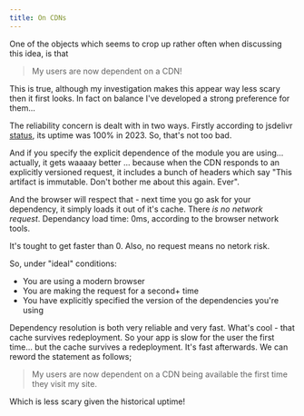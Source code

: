 ```yaml
---
title: On CDNs
---
```


One of the objects which seems to crop up rather often when discussing this idea, is that

> My users are now dependent on a CDN!

This is true, although my investigation makes this appear way less scary then it first looks. In fact on balance I've developed a strong preference for them...

The reliability concern is dealt with in two ways. Firstly according to jsdelivr [status](https://status.jsdelivr.com), its uptime was 100% in 2023. So, that's not too bad.

And if you specify the explicit dependence of the module you are using... actually, it gets waaaay better ... because when the CDN responds to an explicitly versioned request, it includes a bunch of headers which say "This artifact is immutable. Don't bother me about this again. Ever".

And the browser will respect that - next time you go ask for your dependency, it simply loads it out of it's cache. There _is no network request_. Dependancy load time: 0ms, according to the browser network tools.

It's tought to get faster than 0. Also, no request means no netork risk.

So, under "ideal" conditions:

- You are using a modern browser
- You are making the request for a second+ time
- You have explicitly specified the version of the dependencies you're using

Dependency resolution is both very reliable and very fast. What's cool - that cache survives redeployment. So your app is slow for the user the first time... but the cache survives a redeployment. It's fast afterwards. We can reword the statement as follows;

> My users are now dependent on a CDN being available the first time they visit my site.

Which is less scary given the historical uptime!
